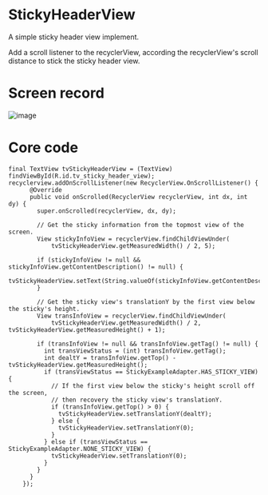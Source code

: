 # StickyHeaderView
A simple sticky header view implement.

Add a scroll listener to the recyclerView, according the recyclerView's scroll distance to stick the sticky header view.

# Screen record
![image](https://github.com/christmasjason/StickyHeaderView/blob/master/screen_record/sticky.gif)

# Core code
```
final TextView tvStickyHeaderView = (TextView) findViewById(R.id.tv_sticky_header_view);
recyclerview.addOnScrollListener(new RecyclerView.OnScrollListener() {
      @Override
      public void onScrolled(RecyclerView recyclerView, int dx, int dy) {
        super.onScrolled(recyclerView, dx, dy);

        // Get the sticky information from the topmost view of the screen.
        View stickyInfoView = recyclerView.findChildViewUnder(
            tvStickyHeaderView.getMeasuredWidth() / 2, 5);

        if (stickyInfoView != null && stickyInfoView.getContentDescription() != null) {
          tvStickyHeaderView.setText(String.valueOf(stickyInfoView.getContentDescription()));
        }

        // Get the sticky view's translationY by the first view below the sticky's height.
        View transInfoView = recyclerView.findChildViewUnder(
            tvStickyHeaderView.getMeasuredWidth() / 2, tvStickyHeaderView.getMeasuredHeight() + 1);

        if (transInfoView != null && transInfoView.getTag() != null) {
          int transViewStatus = (int) transInfoView.getTag();
          int dealtY = transInfoView.getTop() - tvStickyHeaderView.getMeasuredHeight();
          if (transViewStatus == StickyExampleAdapter.HAS_STICKY_VIEW) {
            // If the first view below the sticky's height scroll off the screen, 
            // then recovery the sticky view's translationY. 
            if (transInfoView.getTop() > 0) {
              tvStickyHeaderView.setTranslationY(dealtY);
            } else {
              tvStickyHeaderView.setTranslationY(0);
            }
          } else if (transViewStatus == StickyExampleAdapter.NONE_STICKY_VIEW) {
            tvStickyHeaderView.setTranslationY(0);
          }
        }
      }
    });
```

